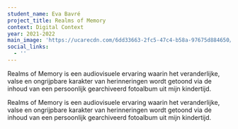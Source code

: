 ```yaml
---
student_name: Eva Bavré
project_title: Realms of Memory
context: Digital Context
year: 2021-2022
main_image: 'https://ucarecdn.com/6dd33663-2fc5-47c4-b58a-97675d884650/'
social_links:
  - ''
---
```

Realms of Memory is een audiovisuele ervaring waarin het veranderlijke, valse en ongrijpbare karakter van herinneringen wordt getoond via de inhoud van een persoonlijk gearchiveerd fotoalbum uit mijn kindertijd. 

Realms of Memory is een audiovisuele ervaring waarin het veranderlijke, valse en ongrijpbare karakter van herinneringen wordt getoond via de inhoud van een persoonlijk gearchiveerd fotoalbum uit mijn kindertijd. 